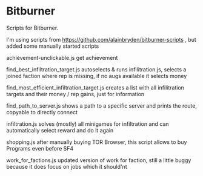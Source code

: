 # Bitburner

Scripts for Bitburner.


I'm using scripts from https://github.com/alainbryden/bitburner-scripts , but added some manually started scripts


achievement-unclickable.js
	get achievement


find_best_infiltration_target.js
	autoselects & runs infilitration.js, selects a joined faction where rep is missing, if no augs available it selects money

 
find_most_efficient_infiltration_target.js
	creates a list with all infilitration targets and their money / rep gains, just for information

 
find_path_to_server.js
	shows a path to a specific server and prints the route, copyable to directly connect


infiltration.js
	solves (mostly) all minigames for infiltration and can automatically select reward and do it again

 
shopping.js
	after manually buying TOR Browser, this script allows to buy Programs even before SF4


work_for_factions.js
	updated version of work for faction, still a little buggy because it does focus on jobs which it should'nt

